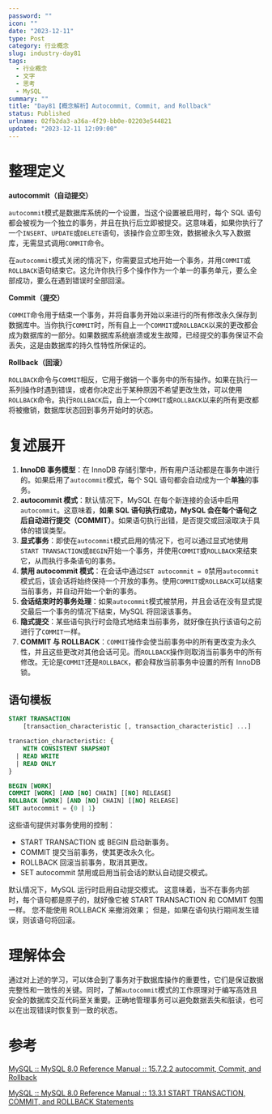 ```yaml
---
password: ""
icon: ""
date: "2023-12-11"
type: Post
category: 行业概念
slug: industry-day81
tags:
  - 行业概念
  - 文字
  - 思考
  - MySQL
summary: ""
title: "Day81【概念解析】Autocommit, Commit, and Rollback"
status: Published
urlname: 02fb2da3-a36a-4f29-bb0e-02203e544821
updated: "2023-12-11 12:09:00"
---
```


# 整理定义

**autocommit（自动提交）**

`autocommit`模式是数据库系统的一个设置，当这个设置被启用时，每个 SQL 语句都会被视为一个独立的事务，并且在执行后立即被提交。这意味着，如果你执行了一个`INSERT`、`UPDATE`或`DELETE`语句，该操作会立即生效，数据被永久写入数据库，无需显式调用`COMMIT`命令。

在`autocommit`模式关闭的情况下，你需要显式地开始一个事务，并用`COMMIT`或`ROLLBACK`语句结束它。这允许你执行多个操作作为一个单一的事务单元，要么全部成功，要么在遇到错误时全部回滚。

**Commit（提交）**

`COMMIT`命令用于结束一个事务，并将自事务开始以来进行的所有修改永久保存到数据库中。当你执行`COMMIT`时，所有自上一个`COMMIT`或`ROLLBACK`以来的更改都会成为数据库的一部分。如果数据库系统崩溃或发生故障，已经提交的事务保证不会丢失，这是由数据库的持久性特性所保证的。

**Rollback（回滚）**

`ROLLBACK`命令与`COMMIT`相反，它用于撤销一个事务中的所有操作。如果在执行一系列操作时遇到错误，或者你决定出于某种原因不希望更改生效，可以使用`ROLLBACK`命令。执行`ROLLBACK`后，自上一个`COMMIT`或`ROLLBACK`以来的所有更改都将被撤销，数据库状态回到事务开始时的状态。

# 复述展开

1. **InnoDB 事务模型**：在 InnoDB 存储引擎中，所有用户活动都是在事务中进行的。如果启用了`autocommit`模式，每个 SQL 语句都会自动成为一个**单独**的事务。
2. **autocommit 模式**：默认情况下，MySQL 在每个新连接的会话中启用`autocommit`。这意味着，**如果 SQL 语句执行成功，MySQL 会在每个语句之后自动进行提交（COMMIT）**。如果语句执行出错，是否提交或回滚取决于具体的错误类型。
3. **显式事务**：即使在`autocommit`模式启用的情况下，也可以通过显式地使用`START TRANSACTION`或`BEGIN`开始一个事务，并使用`COMMIT`或`ROLLBACK`来结束它，从而执行多条语句的事务。
4. **禁用 autocommit 模式**：在会话中通过`SET autocommit = 0`禁用`autocommit`模式后，该会话将始终保持一个开放的事务。使用`COMMIT`或`ROLLBACK`可以结束当前事务，并自动开始一个新的事务。
5. **会话结束时的事务处理**：如果`autocommit`模式被禁用，并且会话在没有显式提交最后一个事务的情况下结束，MySQL 将回滚该事务。
6. **隐式提交**：某些语句执行时会隐式地结束当前事务，就好像在执行该语句之前进行了`COMMIT`一样。
7. **COMMIT 与 ROLLBACK**：`COMMIT`操作会使当前事务中的所有更改变为永久性，并且这些更改对其他会话可见。而`ROLLBACK`操作则取消当前事务中的所有修改。无论是`COMMIT`还是`ROLLBACK`，都会释放当前事务中设置的所有 InnoDB 锁。

## 语句模板

```sql
START TRANSACTION
    [transaction_characteristic [, transaction_characteristic] ...]

transaction_characteristic: {
    WITH CONSISTENT SNAPSHOT
  | READ WRITE
  | READ ONLY
}

BEGIN [WORK]
COMMIT [WORK] [AND [NO] CHAIN] [[NO] RELEASE]
ROLLBACK [WORK] [AND [NO] CHAIN] [[NO] RELEASE]
SET autocommit = {0 | 1}
```

这些语句提供对事务使用的控制：

- START TRANSACTION 或 BEGIN 启动新事务。
- COMMIT 提交当前事务，使其更改永久化。
- ROLLBACK 回滚当前事务，取消其更改。
- SET autocommit 禁用或启用当前会话的默认自动提交模式。

默认情况下，MySQL 运行时启用自动提交模式。 这意味着，当不在事务内部时，每个语句都是原子的，就好像它被 START TRANSACTION 和 COMMIT 包围一样。 您不能使用 ROLLBACK 来撤消效果； 但是，如果在语句执行期间发生错误，则该语句将回滚。

# 理解体会

通过对上述的学习，可以体会到了事务对于数据库操作的重要性，它们是保证数据完整性和一致性的关键。同时，了解`autocommit`模式的工作原理对于编写高效且安全的数据库交互代码至关重要。正确地管理事务可以避免数据丢失和脏读，也可以在出现错误时恢复到一致的状态。

# 参考

[MySQL :: MySQL 8.0 Reference Manual :: 15.7.2.2 autocommit, Commit, and Rollback](https://dev.mysql.com/doc/refman/8.0/en/innodb-autocommit-commit-rollback.html)

[MySQL :: MySQL 8.0 Reference Manual :: 13.3.1 START TRANSACTION, COMMIT, and ROLLBACK Statements](https://dev.mysql.com/doc/refman/8.0/en/commit.html)
